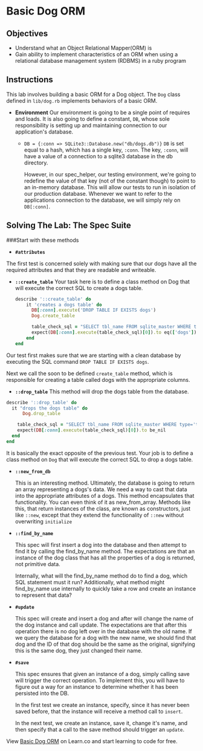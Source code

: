 # Basic Dog ORM

## Objectives
* Understand what an Object Relational Mapper(ORM) is
* Gain ability to implement characteristics of an ORM when using a relational database management system (RDBMS) in a ruby program

## Instructions
This lab involves building a basic ORM for a Dog object.  The `Dog` class defined in `lib/dog.rb` implements behaviors of a basic ORM.


- **Environment**
  Our environment is going to be a single point of requires and loads.  It is also going to define a constant, `DB`, whose sole responsibility is setting up and maintaining connection to our application's database.
   - `DB = {:conn => SQLite3::Database.new("db/dogs.db")}`
   `DB` is set equal to a hash, which has a single key, `:conn`. The key, `:conn`,  will have a value of a connection to a sqlite3 database in the db directory.

      However, in our spec_helper, our  testing environment, we're going to redefine the value of that key (not of the constant though) to point to an in-memory database. This will allow our tests to run in isolation of our production database. Whenever we want to refer to the  applications connection to the database, we will simply rely on   `DB[:conn]`.

## Solving The Lab: The Spec Suite

###Start with these methods

-  **`#attributes`**

  The first test is concerned solely with making sure that our dogs have all the required attributes and that they are readable and writeable.

-  **`::create_table`**
  Your task  here is to define a class method on Dog that will execute  the correct SQL to create a dogs table.

    ```ruby
    describe '::create_table' do
        it 'creates a dogs table' do
          DB[:conn].execute('DROP TABLE IF EXISTS dogs')
          Dog.create_table

          table_check_sql = "SELECT tbl_name FROM sqlite_master WHERE type='table' AND tbl_name='dogs';"
          expect(DB[:conn].execute(table_check_sql)[0]).to eq(['dogs'])
        end
    end
    ```

  Our test first makes sure that we are starting with a clean database by executing the SQL command `DROP TABLE IF EXISTS dogs`.

  Next we call the soon to be defined `create_table` method, which is responsible for creating a table called dogs with the appropriate columns.

-  **`::drop_table`**
This method will drop the dogs table from the database.

  ```ruby
  describe '::drop_table' do
    it "drops the dogs table" do
        Dog.drop_table

      table_check_sql = "SELECT tbl_name FROM sqlite_master WHERE type='table' AND tbl_name='dogs';"
      expect(DB[:conn].execute(table_check_sql)[0]).to be_nil
    end
  end
```

  It is basically the exact opposite of the previous test. Your job is to  define a class method on `Dog` that will execute the correct SQL to drop  a dogs table.

- **`::new_from_db`**

  This is an interesting method. Ultimately, the database is going to return an array representing a dogs's data. We need a way to cast that data into the appropriate attributes of a dogs. This method  encapsulates that functionality. You can even think of it as  new_from_array. Methods like this, that return instances of the class,  are known as constructors, just like `::new`, except that they extend the   functionality of `::new` without overwriting `initialize`

- **`::find_by_name`**

  This spec will first insert a dog into the database and then attempt to   find it by calling the find_by_name method. The expectations are that an  instance of the dog class that has all the properties of a dog is returned, not primitive data.

  Internally, what will the find_by_name method do to find a dog, which   SQL statement must it run? Additionally, what method might find_by_name use internally to quickly take a row and create an instance to represent that data?

- **`#update`**

  This spec will create and insert a dog and after will change the name of  the dog instance and call update. The expectations are that after this  operation there is no dog left over in the database with the old name.  If we query the database for a dog with the new name, we should find  that dog and the ID of that dog should be the same as the original,   signifying this is the same dog, they just changed their name.

- **`#save`**

  This spec ensures that given an instance of a dog, simply calling save  will trigger the correct operation. To implement this, you will have to   figure out a way for an instance to determine whether it has been persisted   into the DB.

  In the first test we create an instance, specify, since it has never been   saved before, that the instance will receive a method call to `insert`.

  In the next test, we create an instance, save it, change it's name, and then   specify that a call to the save method should trigger an `update`.

<p data-visibility='hidden'>View <a href='https://learn.co/lessons/bringing-it-all-together' title='Basic Dog ORM'>Basic Dog ORM</a> on Learn.co and start learning to code for free.</p>
